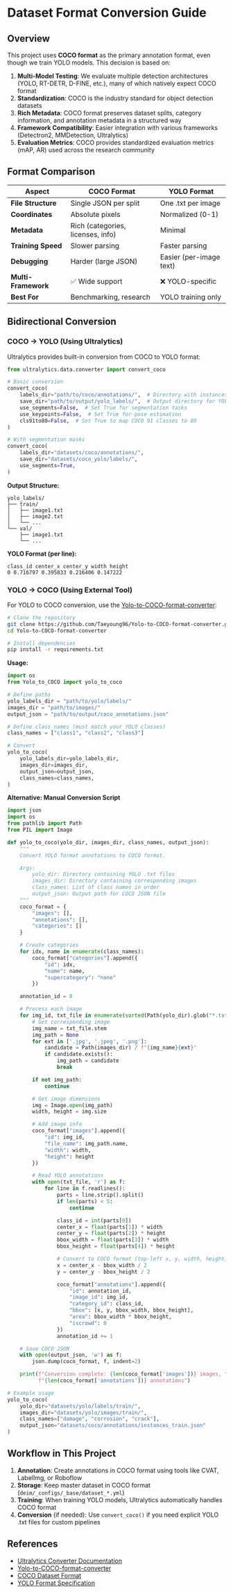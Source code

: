 # Dataset Format Conversion Guide

## Overview

This project uses **COCO format** as the primary annotation format, even though we train YOLO models. This decision is based on:

1. **Multi-Model Testing**: We evaluate multiple detection architectures (YOLO, RT-DETR, D-FINE, etc.), many of which natively expect COCO format
2. **Standardization**: COCO is the industry standard for object detection datasets
3. **Rich Metadata**: COCO format preserves dataset splits, category information, and annotation metadata in a structured way
4. **Framework Compatibility**: Easier integration with various frameworks (Detectron2, MMDetection, Ultralytics)
5. **Evaluation Metrics**: COCO provides standardized evaluation metrics (mAP, AR) used across the research community

## Format Comparison

| Aspect | COCO Format | YOLO Format |
|--------|-------------|-------------|
| **File Structure** | Single JSON per split | One .txt per image |
| **Coordinates** | Absolute pixels | Normalized (0-1) |
| **Metadata** | Rich (categories, licenses, info) | Minimal |
| **Training Speed** | Slower parsing | Faster parsing |
| **Debugging** | Harder (large JSON) | Easier (per-image text) |
| **Multi-Framework** | ✅ Wide support | ❌ YOLO-specific |
| **Best For** | Benchmarking, research | YOLO training only |

## Bidirectional Conversion

### COCO → YOLO (Using Ultralytics)

Ultralytics provides built-in conversion from COCO to YOLO format:

```python
from ultralytics.data.converter import convert_coco

# Basic conversion
convert_coco(
    labels_dir="path/to/coco/annotations/",  # Directory with instances_train2017.json, etc.
    save_dir="path/to/output/yolo_labels/",  # Output directory for YOLO .txt files
    use_segments=False,  # Set True for segmentation tasks
    use_keypoints=False,  # Set True for pose estimation
    cls91to80=False,  # Set True to map COCO 91 classes to 80
)

# With segmentation masks
convert_coco(
    labels_dir="datasets/coco/annotations/",
    save_dir="datasets/coco_yolo/labels/",
    use_segments=True,
)
```

**Output Structure:**
```
yolo_labels/
├── train/
│   ├── image1.txt
│   ├── image2.txt
│   └── ...
└── val/
    ├── image1.txt
    └── ...
```

**YOLO Format (per line):**
```
class_id center_x center_y width height
0 0.716797 0.395833 0.216406 0.147222
```

### YOLO → COCO (Using External Tool)

For YOLO to COCO conversion, use the [Yolo-to-COCO-format-converter](https://github.com/Taeyoung96/Yolo-to-COCO-format-converter):

```bash
# Clone the repository
git clone https://github.com/Taeyoung96/Yolo-to-COCO-format-converter.git
cd Yolo-to-COCO-format-converter

# Install dependencies
pip install -r requirements.txt
```

**Usage:**

```python
import os
from Yolo_to_COCO import yolo_to_coco

# Define paths
yolo_labels_dir = "path/to/yolo/labels/"
images_dir = "path/to/images/"
output_json = "path/to/output/coco_annotations.json"

# Define class names (must match your YOLO classes)
class_names = ["class1", "class2", "class3"]

# Convert
yolo_to_coco(
    yolo_labels_dir=yolo_labels_dir,
    images_dir=images_dir,
    output_json=output_json,
    class_names=class_names,
)
```

**Alternative: Manual Conversion Script**

```python
import json
import os
from pathlib import Path
from PIL import Image

def yolo_to_coco(yolo_dir, images_dir, class_names, output_json):
    """
    Convert YOLO format annotations to COCO format.

    Args:
        yolo_dir: Directory containing YOLO .txt files
        images_dir: Directory containing corresponding images
        class_names: List of class names in order
        output_json: Output path for COCO JSON file
    """
    coco_format = {
        "images": [],
        "annotations": [],
        "categories": []
    }

    # Create categories
    for idx, name in enumerate(class_names):
        coco_format["categories"].append({
            "id": idx,
            "name": name,
            "supercategory": "none"
        })

    annotation_id = 0

    # Process each image
    for img_id, txt_file in enumerate(sorted(Path(yolo_dir).glob("*.txt"))):
        # Get corresponding image
        img_name = txt_file.stem
        img_path = None
        for ext in ['.jpg', '.jpeg', '.png']:
            candidate = Path(images_dir) / f"{img_name}{ext}"
            if candidate.exists():
                img_path = candidate
                break

        if not img_path:
            continue

        # Get image dimensions
        img = Image.open(img_path)
        width, height = img.size

        # Add image info
        coco_format["images"].append({
            "id": img_id,
            "file_name": img_path.name,
            "width": width,
            "height": height
        })

        # Read YOLO annotations
        with open(txt_file, 'r') as f:
            for line in f.readlines():
                parts = line.strip().split()
                if len(parts) < 5:
                    continue

                class_id = int(parts[0])
                center_x = float(parts[1]) * width
                center_y = float(parts[2]) * height
                bbox_width = float(parts[3]) * width
                bbox_height = float(parts[4]) * height

                # Convert to COCO format (top-left x, y, width, height)
                x = center_x - bbox_width / 2
                y = center_y - bbox_height / 2

                coco_format["annotations"].append({
                    "id": annotation_id,
                    "image_id": img_id,
                    "category_id": class_id,
                    "bbox": [x, y, bbox_width, bbox_height],
                    "area": bbox_width * bbox_height,
                    "iscrowd": 0
                })
                annotation_id += 1

    # Save COCO JSON
    with open(output_json, 'w') as f:
        json.dump(coco_format, f, indent=2)

    print(f"Conversion complete: {len(coco_format['images'])} images, "
          f"{len(coco_format['annotations'])} annotations")

# Example usage
yolo_to_coco(
    yolo_dir="datasets/yolo/labels/train/",
    images_dir="datasets/yolo/images/train/",
    class_names=["damage", "corrosion", "crack"],
    output_json="datasets/coco/annotations/instances_train.json"
)
```

## Workflow in This Project

1. **Annotation**: Create annotations in COCO format using tools like CVAT, LabelImg, or Roboflow
2. **Storage**: Keep master dataset in COCO format (`deim/_configs/_base/dataset_*.yml`)
3. **Training**: When training YOLO models, Ultralytics automatically handles COCO format
4. **Conversion** (if needed): Use `convert_coco()` if you need explicit YOLO .txt files for custom pipelines

## References

- [Ultralytics Converter Documentation](https://docs.ultralytics.com/reference/data/converter/)
- [Yolo-to-COCO-format-converter](https://github.com/Taeyoung96/Yolo-to-COCO-format-converter)
- [COCO Dataset Format](https://cocodataset.org/#format-data)
- [YOLO Format Specification](https://docs.ultralytics.com/datasets/detect/)

